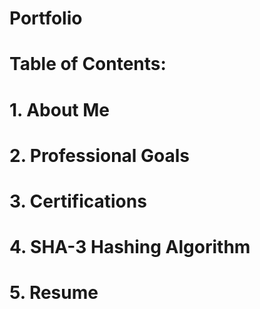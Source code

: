 # Portfolio
#
# Table of Contents:
# 1. About Me
# 2. Professional Goals
# 3. Certifications
# 4. SHA-3 Hashing Algorithm
# 5. Resume
